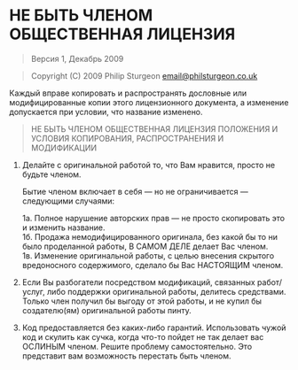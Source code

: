 # НЕ БЫТЬ ЧЛЕНОМ ОБЩЕСТВЕННАЯ ЛИЦЕНЗИЯ

> Версия 1, Декабрь 2009

> Copyright (C) 2009 Philip Sturgeon <email@philsturgeon.co.uk>
 
 Каждый вправе копировать и распространять дословные или модифицированные
 копии этого лицензионного документа, а изменение допускается при условии,
 что название изменено.

> НЕ БЫТЬ ЧЛЕНОМ ОБЩЕСТВЕННАЯ ЛИЦЕНЗИЯ
> ПОЛОЖЕНИЯ И УСЛОВИЯ КОПИРОВАНИЯ, РАСПРОСТРАНЕНИЯ И МОДИФИКАЦИИ

 1. Делайте с оригинальной работой то, что Вам нравится, просто не будьте членом.

     Бытие членом включает в себя — но не ограничивается — следующими случаями:

	 1а. Полное нарушение авторских прав — не просто скопировать это и изменить название.  
	 1б. Продажа немодифицированного оригинала, без какой бы то ни было проделанной работы, В САМОМ ДЕЛЕ делает Вас членом.  
	 1в. Изменение оригинальной работы, с целью внесения скрытого вредоносного содержимого, сделало бы Вас НАСТОЯЩИМ членом.  

 2. Если Вы разбогатели посредством модификаций, связанных работ/услуг, либо поддержки оригинальной работы,
 делитесь средствами. Только член получил бы выгоду от этой работы,
 и не купил бы создателю(ям) оригинальной работы пинту.
 
 3. Код предоставляется без каких-либо гарантий. Использовать чужой код и скулить как сучка, когда что-то пойдет не так делает вас ОСЛИНЫМ членом. Решите проблему самостоятельно. Это представит вам возможность перестать быть членом.
